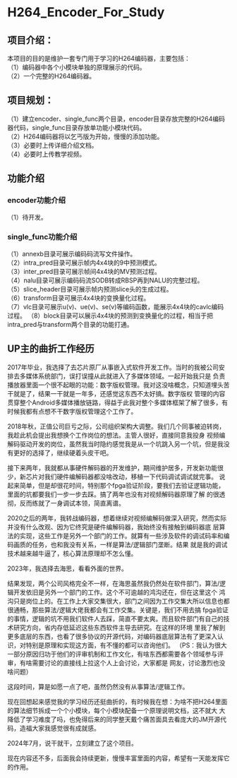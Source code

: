 # H264_Encoder_For_Study
## 项目介绍：
 本项目的目的是维护一套专门用于学习的H264编码器，主要包括：  
（1）编码器中各个小模块单独的原理展示的代码。  
（2）一个完整的H264编码器。  

## 项目规划：
（1）建立encoder、single_func两个目录，encoder目录存放完整的H264编码器代码，single_func目录存放单功能小模块代码。  
（2）H264编码器将以乞丐版为开始，慢慢的添加功能。  
（3）必要时上传详细介绍文档。  
（4）必要时上传教学视频。  

## 功能介绍
### encoder功能介绍
（1）待开发。  
### single_func功能介绍
（1）annexb目录可展示编码码流写文件操作。  
（2）intra_pred目录可展示帧内4x4块的9中预测模式。  
（3）inter_pred目录可展示帧间4x4块的MV预测过程。  
（4）nalu目录可展示编码码流SODB转成RBSP再到NALU的完整过程。  
（5）slice_header目录可展示帧内预测slice头的生成过程。  
（6）transform目录可展示4x4块的变换量化过程。  
（7）vlc目录可展示u(v)、ue(v)、se(v)等编码函数，能展示4x4块的cavlc编码过程。 
（8）block目录可以展示4x4块的预测到变换量化的过程，相当于把intra_pred与transform两个目录的功能打通。 

## UP主的曲折工作经历
2017年毕业，我选择了去芯片原厂从事嵌入式软件开发工作。当时的我被公司安排去多媒体系统部门，误打误撞从此就进入了多媒体领域。一起开始我只是
负责播放器里面一个很不起眼的功能：数字版权管理。我对这没啥概念，只知道埋头苦干就是了，结果一干就是一年多，还感觉这东西不太好搞。数字版权
管理的内容贯穿整个Android多媒体播放链路，得益于此我对整个多媒体框架了解了很多，有时候我都有点想不干数字版权管理这个工作了。

2018年秋，正值公司巨亏之际，公司组织架构大调整。我们几个同事被迫转岗，我趁此机会提出我想换个工作岗位的想法。主管人很好，直接同意我投身
视频编解码驱动开发的岗位，虽然我当时隐约感觉我是从一个坑跳入另一个坑，但是我没有更好的选择了，继续硬着头皮干吧。

接下来两年，我就都从事硬件解码器的开发维护，期间维护居多，开发新功能很少，新芯片对我们硬件编解码器都没啥改动，移植一下代码调试调试就完事。
说起来简单，但是却很花时间，特别那个fpga验证阶段，要我们去验证逻辑功能，里面的坑都要我们一步一步去踩。搞了两年也没有对视频解码器原理了解
的很透彻，反而练就了一身调试本领，简直离谱。

2020之后的两年，我转战编码器，想着继续对视频编解码做深入研究，然而实际并没有什么改观、因为它终究是硬件编解码器，我始终没有接触到编码器底
层算法的实现，这些工作是另外一个部门的工作。就算有一些涉及软件的调试码率和编码画质的任务，也和我没有关系，一样是算法/逻辑部门垄断。结果
就是我的调试技术越来越牛逼了，核心算法原理却不怎么懂。

2023年，我选择去海思，看看外面的世界。

结果发现，两个公司风格完全不一样，在海思虽然我仍然处在软件部门，算法/逻辑开发依旧是另外一个部门的工作。这个不可逾越的鸿沟还在，但在这里这个
鸿沟只是岗位上的。在工作上大家交集很大，部门之间因为工作交集大所以信息也都很通畅，那些算法/逻辑大佬我都会有工作交集。关键是，我们不用去搞
fpga验证的事情，逻辑的坑不用我们软件人去踩，简直不要太爽。而且软件部门有自己的技术研究方向，省内存低延迟这些东西软件主导去研究。在这样的环境
里我了解到更多底层的东西，也看了很多协议的开源代码，对编码器底层算法有了更深入认识，对特别是原理和实现这方面，有不懂的都可以咨询他们。
（PS：我认为很大一部分原因归功于他们的评审机制和工作文化，有啥东西都需要各个领域参与评审，有啥需要讨论的直接线上拉这个人上会讨论，大家都是
网友，讨论激烈也没啥问题）

这段时间，算是如愿一点了吧，虽然仍然没有从事算法/逻辑工作。

现在回想起来感觉我的学习经历还挺曲折的，有时候我在想：为啥不把H264里面的算法细节拆成一个个小模块，每个小模块配备一个原理说明文档，这不就大
大降低了学习难度了吗，也免得后来的同学整天戴个痛苦面具去看庞大的JM开源代码，造福大家我感觉很有成就感。

2024年7月，说干就干，立刻建立了这个项目。

现在内容还不多，后面我会持续更新，慢慢丰富里面的内容，希望有一天能发挥它的作用。
